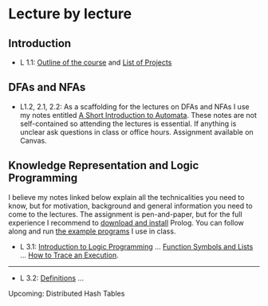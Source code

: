 # Lecture by lecture

## Introduction

- L 1.1: [Outline of the course](https://hackmd.io/@alexhkurz/BkmoBQUui) and [List of Projects](https://hackmd.io/@alexhkurz/B1BVO6Bjj)

## DFAs and NFAs

- L1.2, 2.1, 2.2: As a scaffolding for the lectures on DFAs and NFAs I use my notes entitled [A Short Introduction to Automata](https://hackmd.io/@alexhkurz/HylLKujCP). These notes are not self-contained so attending the lectures is essential. If anything is unclear ask questions in class or office hours. Assignment available on Canvas.

## Knowledge Representation and Logic Programming

I believe my notes linked below explain all the technicalities you need to know, but for motivation, background and general information you need to come to the lectures. The assignment is pen-and-paper, but for the full experience I recommend to [download and install](https://www.swi-prolog.org/download/stable) Prolog. You can follow along and run [the example programs](https://github.com/alexhkurz/algorithm-analysis-2023/tree/main/logic-programming/src) I use in class. 

- L 3.1: [Introduction to Logic Programming](https://github.com/alexhkurz/algorithm-analysis-2023/blob/main/logic-programming/slides/LP1-introduction-to-logic-programming.pdf) ... [Function Symbols and Lists](https://github.com/alexhkurz/algorithm-analysis-2023/blob/main/logic-programming/slides/LP2-function-symbols-and-lists.pdf) ... [How to Trace an Execution](logic-programming/trace.pdf).   

---

- L 3.2: [Definitions](logic-programming/slides/LP3-definitions.pdf) ... 

Upcoming: Distributed Hash Tables



